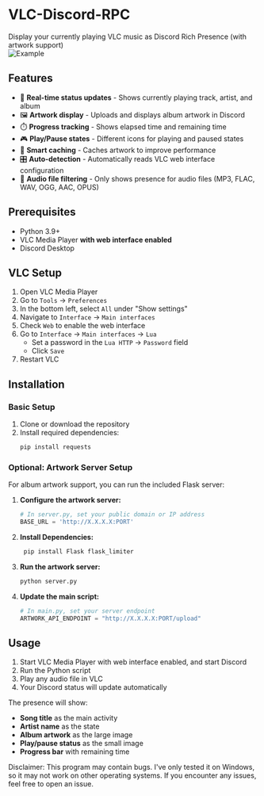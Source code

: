 # VLC-Discord-RPC

Display your currently playing VLC music as Discord Rich Presence (with artwork support)  
![Example](https://github.com/user-attachments/assets/01fb5d59-698c-44ee-8584-aee8d94b516e)

## Features

- 🎵 **Real-time status updates** - Shows currently playing track, artist, and album
- 🖼️ **Artwork display** - Uploads and displays album artwork in Discord
- ⏱️ **Progress tracking** - Shows elapsed time and remaining time
- 🎮 **Play/Pause states** - Different icons for playing and paused states
- 🔄 **Smart caching** - Caches artwork to improve performance
- 🎛️ **Auto-detection** - Automatically reads VLC web interface configuration
- 📁 **Audio file filtering** - Only shows presence for audio files (MP3, FLAC, WAV, OGG, AAC, OPUS)

## Prerequisites

- Python 3.9+
- VLC Media Player **with web interface enabled**
- Discord Desktop

## VLC Setup

1. Open VLC Media Player
2. Go to `Tools` → `Preferences`
3. In the bottom left, select `All` under "Show settings"
4. Navigate to `Interface` → `Main interfaces`
5. Check `Web` to enable the web interface
6. Go to `Interface` → `Main interfaces` → `Lua`
   - Set a password in the `Lua HTTP` → `Password` field
   - Click `Save`
7. Restart VLC

## Installation

### Basic Setup
1. Clone or download the repository
2. Install required dependencies:
   ```bash
   pip install requests
   ```

### Optional: Artwork Server Setup
For album artwork support, you can run the included Flask server:

1. **Configure the artwork server:**
   ```python
   # In server.py, set your public domain or IP address
   BASE_URL = 'http://X.X.X.X:PORT'
   ```

2. **Install Dependencies:**
   ```bash
    pip install Flask flask_limiter
    ```

3. **Run the artwork server:**
   ```bash
   python server.py
   ```

4. **Update the main script:**
   ```python
   # In main.py, set your server endpoint
   ARTWORK_API_ENDPOINT = "http://X.X.X.X:PORT/upload"
   ```

## Usage

1. Start VLC Media Player with web interface enabled, and start Discord
2. Run the Python script
3. Play any audio file in VLC
4. Your Discord status will update automatically

The presence will show:
- **Song title** as the main activity
- **Artist name** as the state
- **Album artwork** as the large image
- **Play/pause status** as the small image
- **Progress bar** with remaining time

Disclaimer: This program may contain bugs. I've only tested it on Windows, so it may not work on other operating systems. If you encounter any issues, feel free to open an issue.
